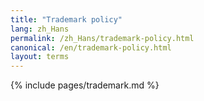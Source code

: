 ```yaml
---
title: "Trademark policy"
lang: zh_Hans
permalink: /zh_Hans/trademark-policy.html
canonical: /en/trademark-policy.html
layout: terms
---
```


{% include pages/trademark.md %}
